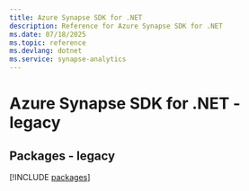 ```yaml
---
title: Azure Synapse SDK for .NET
description: Reference for Azure Synapse SDK for .NET
ms.date: 07/18/2025
ms.topic: reference
ms.devlang: dotnet
ms.service: synapse-analytics
---
```

# Azure Synapse SDK for .NET - legacy
## Packages - legacy
[!INCLUDE [packages](synapse-index.md)]